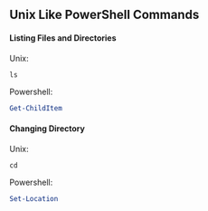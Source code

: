 ## Unix Like PowerShell Commands

#### Listing Files and Directories

Unix:
```shell
ls 
```
Powershell:
```powershell
Get-ChildItem
```

#### Changing Directory

Unix:
```shell
cd 
```
Powershell:
```powershell
Set-Location
```